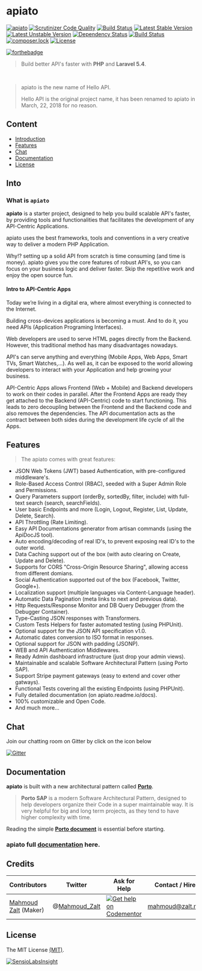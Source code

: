 # apiato

[![apiato](https://img.shields.io/badge/Status-Awesome-brightgreen.svg)](https://github.com/apiato/apiato)
[![Scrutinizer Code Quality](https://scrutinizer-ci.com/g/apiato/apiato/badges/quality-score.png?b=master)](https://scrutinizer-ci.com/g/apiato/apiato/?branch=master)
[![Build Status](https://travis-ci.org/apiato/apiato.svg?branch=master)](https://travis-ci.org/apiato/apiato)
[![Latest Stable Version](https://poser.pugx.org/apiato/apiato/v/stable)](https://packagist.org/packages/apiato/apiato)
[![Latest Unstable Version](https://poser.pugx.org/apiato/apiato/v/unstable)](https://packagist.org/packages/apiato/apiato)
[![Dependency Status](https://www.versioneye.com/user/projects/578988f4c3d40f0046852116/badge.svg?style=flat-square)](https://www.versioneye.com/user/projects/578988f4c3d40f0046852116)
[![Build Status](https://scrutinizer-ci.com/g/apiato/apiato/badges/build.png?b=master)](https://scrutinizer-ci.com/g/apiato/apiato/build-status/master)
[![composer.lock](https://poser.pugx.org/apiato/apiato/composerlock)](https://packagist.org/packages/apiato/apiato)
[![License](https://poser.pugx.org/apiato/apiato/license)](https://packagist.org/packages/apiato/apiato)



[![forthebadge](http://forthebadge.com/images/badges/ages-12.svg)](http://apiato.co)

> Build better API's faster with **PHP** and **Laravel 5.4**.


<br>

> apiato is the new name of Hello API.
>
> Hello API is the original project name, it has been renamed to apiato in March, 22, 2018 for no reason.

## Content

* [Introduction](#Introduction)
* [Features](#Features)
* [Chat](#Chat)
* [Documentation](#Documentation)
* [License](#License)


<a name="Introduction"></a>
## Into


### What is `apiato`

**apiato** is a starter project, designed to help you build scalable API's faster, by providing tools and
functionalities that facilitates the development of any API-Centric Applications.

apiato uses the best frameworks, tools and conventions in a very creative way to deliver a modern PHP Application.

Why!? setting up a solid API from scratch is time consuming (and time is money).
apiato gives you the core features of robust API's, so you can focus on your business logic and deliver faster.
Skip the repetitive work and enjoy the open source fun.


#### Intro to API-Centric Apps

Today we’re living in a digital era, where almost everything is connected to the Internet.

Building cross-devices applications is becoming a must. And to do it, you need APIs (Application Programing Interfaces).

Web developers are used to serve HTML pages directly from the Backend. However, this traditional method has many disadvantages nowadays.

API's can serve anything and everything (Mobile Apps, Web Apps, Smart TVs, Smart Watches,...).
As well as, it can be exposed to the world allowing developers to interact with your Application and help growing your business.

API-Centric Apps allows Frontend (Web + Mobile) and Backend developers to work on their codes in parallel. After the Frontend Apps are ready they get attached to the Backend (API-Centric) code to start functioning. This leads to zero decoupling between the Frontend and the Backend code and also removes the dependencies. The API documentation acts as the contract between both sides during the development life cycle of all the Apps.




<a name="Features"></a>
## Features

>The apiato comes with great features:

- JSON Web Tokens (JWT) based Authentication, with pre-configured middleware's.
- Role-Based Access Control (RBAC), seeded with a Super Admin Role and  Permissions.
- Query Parameters support (orderBy, sortedBy, filter, include) with full-text search (search, searchFields).
- User basic Endpoints and more (Login, Logout, Register, List, Update, Delete, Search).
- API Throttling (Rate Limiting).
- Easy API Documentations generator from artisan commands (using the ApiDocJS tool).
- Auto encoding/decoding of real ID's, to prevent exposing real ID's to the outer world.
- Data Caching support out of the box (with auto clearing on Create, Update and Delete).
- Supports for CORS "Cross-Origin Resource Sharing", allowing access from different domians.
- Social Authentication supported out of the box (Facebook, Twitter, Google+).
- Localization support (multiple languages via Content-Language header).
- Automatic Data Pagination (meta links to next and previous data).
- Http Requests/Response Monitor and DB Query Debugger (from the Debugger Container).
- Type-Casting JSON responses with Transformers.
- Custom Tests Helpers for faster automated testing (using PHPUnit).
- Optional support for the JSON API specification v1.0.
- Automatic dates conversion to ISO format in responses.
- Optional support for JSON with padding (JSONP).
- WEB and API Authentication Middlewares.
- Ready Admin dashboard infrastructure (just drop your admin views).
- Maintainable and scalable Software Architectural Pattern (using Porto SAP).
- Support Stripe payment gateways (easy to extend and cover other gatways).
- Functional Tests covering all the existing Endpoints (using PHPUnit).
- Fully detailed documentation (on apiato.readme.io/docs).
- 100% customizable and Open Code.
- And much more...


<a name="Chat"></a>
## Chat

Join our chatting room on Gitter by click on the icon below

[![Gitter](https://badges.gitter.im/apiato/Lobby.svg)](https://gitter.im/apiato/Lobby?utm_source=badge&utm_medium=badge&utm_campaign=pr-badge)



<a name="Documentation"></a>
## Documentation

**apiato** is built with a new architectural pattern called **[Porto](https://github.com/Mahmoudz/Porto)**.
> **Porto SAP** is a modern Software Architectural Pattern, designed to help developers organize their Code in a super maintainable way. It is very helpful for big and long term projects, as they tend to have higher complexity with time.

Reading the simple [**Porto document**](https://github.com/Mahmoudz/Porto) is essential before starting.


### apiato full [documentation](https://apiato.readme.io/docs/installation) here.



<a name="Credits"></a>
## Credits

| Contributors           | Twitter                                 | Ask for Help                                                                                                          | Contact / Hire  | Site            |
|------------------------|---------------------------------------------------|-----------------------------------------------------------------------------------------------------------------------|-----------------|-----------------|
| [Mahmoud Zalt](https://github.com/Mahmoudz) (Maker) | @[Mahmoud_Zalt](https://twitter.com/Mahmoud_Zalt) | [![Get help on Codementor](https://cdn.codementor.io/badges/get_help_github.svg)](https://www.codementor.io/mahmoudz) | mahmoud@zalt.me | [https://zalt.me](https://zalt.me/) |



<a name="License"></a>
## License

The MIT License [(MIT)](https://opensource.org/licenses/MIT).



[![SensioLabsInsight](https://insight.sensiolabs.com/projects/1bdf99d7-13b1-46ca-8576-c6a702f9afd7/big.png)](https://insight.sensiolabs.com/projects/1bdf99d7-13b1-46ca-8576-c6a702f9afd7)
